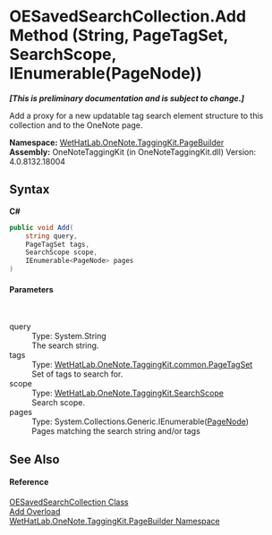 # OESavedSearchCollection.Add Method (String, PageTagSet, SearchScope, IEnumerable(PageNode))
 _**\[This is preliminary documentation and is subject to change.\]**_

Add a proxy for a new updatable tag search element structure to this collection and to the OneNote page.

**Namespace:**&nbsp;<a href="56352230-71f2-f4b7-63a8-983965663af5">WetHatLab.OneNote.TaggingKit.PageBuilder</a><br />**Assembly:**&nbsp;OneNoteTaggingKit (in OneNoteTaggingKit.dll) Version: 4.0.8132.18004

## Syntax

**C#**<br />
``` C#
public void Add(
	string query,
	PageTagSet tags,
	SearchScope scope,
	IEnumerable<PageNode> pages
)
```


#### Parameters
&nbsp;<dl><dt>query</dt><dd>Type: System.String<br />The search string.</dd><dt>tags</dt><dd>Type: <a href="554491c7-28c3-9873-8c41-84e47e982ada">WetHatLab.OneNote.TaggingKit.common.PageTagSet</a><br />Set of tags to search for.</dd><dt>scope</dt><dd>Type: <a href="8e6adcff-7174-4ef1-6f26-1dcd37a6e6fe">WetHatLab.OneNote.TaggingKit.SearchScope</a><br />Search scope.</dd><dt>pages</dt><dd>Type: System.Collections.Generic.IEnumerable(<a href="0d8ed3e9-a495-7ffc-8e7a-1b49391c2657">PageNode</a>)<br />Pages matching the search string and/or tags</dd></dl>

## See Also


#### Reference
<a href="676a1f3a-0f1b-2631-38a2-c89500c36a86">OESavedSearchCollection Class</a><br /><a href="4e85fa5e-91dd-d803-b1e1-cf503d021b8e">Add Overload</a><br /><a href="56352230-71f2-f4b7-63a8-983965663af5">WetHatLab.OneNote.TaggingKit.PageBuilder Namespace</a><br />